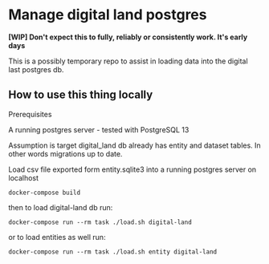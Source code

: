 # Manage digital land postgres

**[WIP] Don't expect this to fully, reliably or consistently work. It's early days**

This is a possibly temporary repo to assist in loading data into the digital last postgres db.

## How to use this thing locally

Prerequisites

A running postgres server - tested with PostgreSQL 13

Assumption is target digital_land db already has entity and dataset tables. In other words
migrations up to date.

Load csv file exported form entity.sqlite3 into a running postgres server on localhost

    docker-compose build

then to load digital-land db run:

    docker-compose run --rm task ./load.sh digital-land  

or to load entities as well run:

    docker-compose run --rm task ./load.sh entity digital-land 


